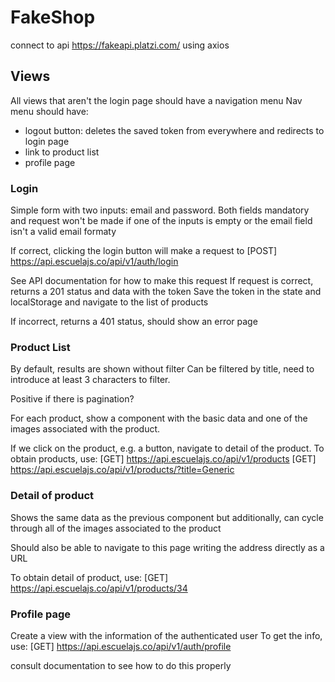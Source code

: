 # FakeShop

connect to api https://fakeapi.platzi.com/ using axios

## Views
All views that aren't the login page should have a navigation menu
Nav menu should have:
- logout button: deletes the saved token from everywhere and redirects to login page 
- link to product list
- profile page


### Login 
Simple form with two inputs: email and password. Both fields mandatory and request won't be made if one of the inputs is empty or the email field isn't a valid email formaty

If correct, clicking the login button will make a request to 
[POST] https://api.escuelajs.co/api/v1/auth/login

See API documentation for how to make this request
If request is correct, returns a 201 status and data with the token
Save the token in the state and localStorage and navigate to the list of products 

If incorrect, returns a 401 status, should show an error page

### Product List
By default, results are shown without filter
Can be filtered by title, need to introduce at least 3 characters to filter. 

Positive if there is pagination? 

For each product, show a component with the basic data and one of the images associated with the product. 

If we click on the product, e.g. a button, navigate to detail of the product.
To obtain products, use:
[GET] https://api.escuelajs.co/api/v1/products
[GET] https://api.escuelajs.co/api/v1/products/?title=Generic


### Detail of product
Shows the same data as the previous component but additionally, can cycle through all of the images associated to the product

Should also be able to navigate to this page writing the address directly as a URL

To obtain detail of product, use:
[GET] https://api.escuelajs.co/api/v1/products/34


### Profile page
Create a view with the information of the authenticated user 
To get the info, use: 
[GET] https://api.escuelajs.co/api/v1/auth/profile

consult documentation to see how to do this properly 
